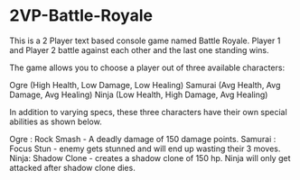 # 2VP-Battle-Royale

This is a 2 Player text based console game named Battle Royale. Player 1 and Player 2 battle against each other and the last one standing wins.

The game allows you to choose a player out of three available characters:

Ogre (High Health, Low Damage, Low Healing)
Samurai (Avg Health, Avg Damage, Avg Healing)
Ninja (Low Health, High Damage, Avg Healing)

In addition to varying specs, these three characters have their own special abilities as shown below.

Ogre : Rock Smash - A deadly damage of 150 damage points.
Samurai : Focus Stun - enemy gets stunned and will end up wasting their 3 moves.
Ninja: Shadow Clone - creates a shadow clone of 150 hp. Ninja will only get attacked after shadow clone dies.

